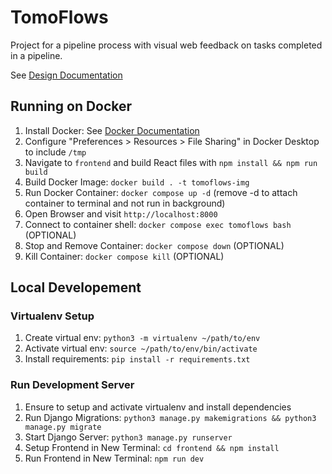 # TomoFlows

Project for a pipeline process with visual web feedback on tasks completed in a pipeline.

See [Design Documentation](scripts/Documentation/Design/index.md)

## Running on Docker
1. Install Docker: See [Docker Documentation](https://docs.docker.com/get-docker/)
2. Configure "Preferences > Resources > File Sharing" in Docker Desktop to include `/tmp`
3. Navigate to `frontend` and build React files with `npm install && npm run build`
2. Build Docker Image: `docker build . -t tomoflows-img`
3. Run Docker Container: `docker compose up -d` (remove -d to attach container to terminal and not run in background)
4. Open Browser and visit `http://localhost:8000`
5. Connect to container shell: `docker compose exec tomoflows bash` (OPTIONAL)
7. Stop and Remove Container: `docker compose down` (OPTIONAL)
6. Kill Container: `docker compose kill` (OPTIONAL)

## Local Developement
### Virtualenv Setup

1. Create virtual env: `python3 -m virtualenv ~/path/to/env`
2. Activate virtual env: `source ~/path/to/env/bin/activate`
3. Install requirements: `pip install -r requirements.txt`

### Run Development Server

1. Ensure to setup and activate virtualenv and install dependencies
2. Run Django Migrations: `python3 manage.py makemigrations && python3 manage.py migrate`
3. Start Django Server: `python3 manage.py runserver`
4. Setup Frontend in New Terminal: `cd frontend && npm install`
5. Run Frontend in New Terminal: `npm run dev`
